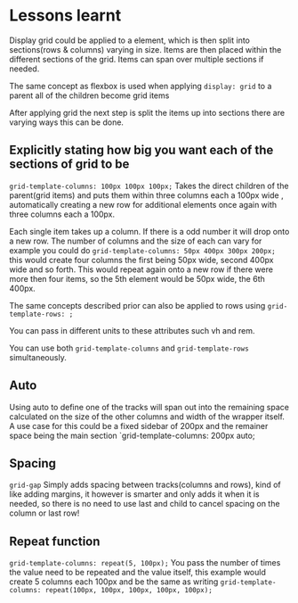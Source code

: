 # Lessons learnt

Display grid could be applied to a element, which is then split into sections(rows & columns) varying in size.  Items are then placed within the different sections of the grid. Items can span over multiple sections if needed.

The same concept as flexbox is used when applying `display: grid` to a parent all of the children become grid items

After applying grid the next step is split the items up into sections there are varying ways this can be done.


## Explicitly stating how big you want each of the sections of grid to be

`grid-template-columns: 100px 100px 100px;` Takes the direct children of the parent(grid items) and puts them within three columns each a 100px wide , automatically creating a new row for additional elements once again with three columns each a 100px.

Each single item takes up a column. If there is a odd number it will drop onto a new row. The number of columns and the size of each can vary for example you could do `grid-template-columns: 50px 400px 300px 200px;` this would create four columns the first being 50px wide, second 400px wide and so forth. This would repeat again onto a new row if there were more then four items, so the 5th element would be 50px wide, the 6th 400px.

The same concepts described prior can also be applied to rows using `grid-template-rows: ;`

You can pass in different units to these attributes such vh and rem.

You can use both `grid-template-columns` and `grid-template-rows` simultaneously.

## Auto
Using auto to define one of the tracks will span out into the remaining space calculated on the size of the other columns and width of the wrapper itself. A use case for this could be a fixed sidebar of 200px and the remainer space being the main section `grid-template-columns: 200px auto;

## Spacing
`grid-gap` Simply adds spacing between tracks(columns and rows), kind of like adding margins, it however is smarter and only adds it when it is needed, so there is no need to use last and child to cancel spacing on the column or last row!

## Repeat function 
`grid-template-columns: repeat(5, 100px);` You pass the number of times the value need to be repeated and the value itself, this example would create 5 columns each 100px and be the same as writing `grid-template-columns: repeat(100px, 100px, 100px, 100px, 100px);`
